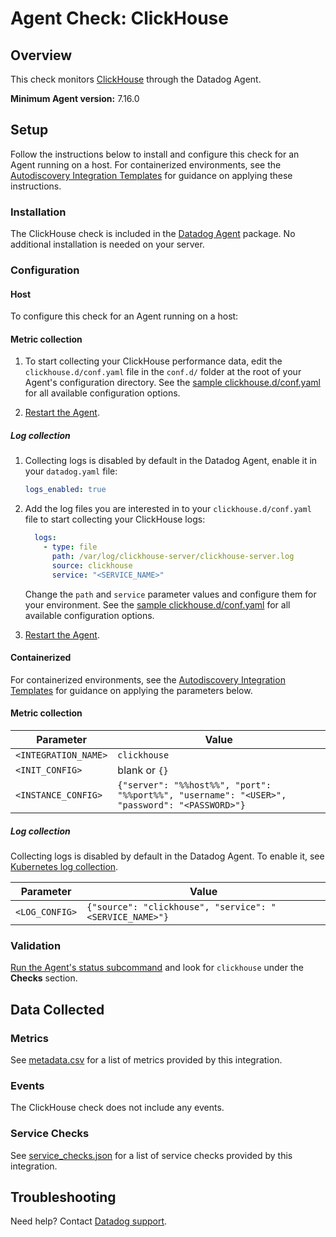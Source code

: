 # Agent Check: ClickHouse

## Overview

This check monitors [ClickHouse][1] through the Datadog Agent.

**Minimum Agent version:** 7.16.0

## Setup

Follow the instructions below to install and configure this check for an Agent running on a host. For containerized environments, see the [Autodiscovery Integration Templates][2] for guidance on applying these instructions.

### Installation

The ClickHouse check is included in the [Datadog Agent][3] package. No additional installation is needed on your server.

### Configuration

<!-- xxx tabs xxx -->
<!-- xxx tab "Host" xxx -->

#### Host

To configure this check for an Agent running on a host:

#### Metric collection

1. To start collecting your ClickHouse performance data, edit the `clickhouse.d/conf.yaml` file in the `conf.d/` folder at the root of your Agent's configuration directory. See the [sample clickhouse.d/conf.yaml][4] for all available configuration options.

2. [Restart the Agent][5].

##### Log collection

1. Collecting logs is disabled by default in the Datadog Agent, enable it in your `datadog.yaml` file:

   ```yaml
   logs_enabled: true
   ```

2. Add the log files you are interested in to your `clickhouse.d/conf.yaml` file to start collecting your ClickHouse logs:

   ```yaml
     logs:
       - type: file
         path: /var/log/clickhouse-server/clickhouse-server.log
         source: clickhouse
         service: "<SERVICE_NAME>"
   ```

    Change the `path` and `service` parameter values and configure them for your environment. See the [sample clickhouse.d/conf.yaml][4] for all available configuration options.

3. [Restart the Agent][5].

<!-- xxz tab xxx -->
<!-- xxx tab "Containerized" xxx -->

#### Containerized

For containerized environments, see the [Autodiscovery Integration Templates][2] for guidance on applying the parameters below.

#### Metric collection

| Parameter            | Value                                                      |
|----------------------|------------------------------------------------------------|
| `<INTEGRATION_NAME>` | `clickhouse`                                                   |
| `<INIT_CONFIG>`      | blank or `{}`                                              |
| `<INSTANCE_CONFIG>`  | `{"server": "%%host%%", "port": "%%port%%", "username": "<USER>", "password": "<PASSWORD>"}`       |

##### Log collection

Collecting logs is disabled by default in the Datadog Agent. To enable it, see [Kubernetes log collection][6].

| Parameter      | Value                                     |
|----------------|-------------------------------------------|
| `<LOG_CONFIG>` | `{"source": "clickhouse", "service": "<SERVICE_NAME>"}` |

<!-- xxz tab xxx -->
<!-- xxz tabs xxx -->

### Validation

[Run the Agent's status subcommand][7] and look for `clickhouse` under the **Checks** section.

## Data Collected

### Metrics

See [metadata.csv][8] for a list of metrics provided by this integration.

### Events

The ClickHouse check does not include any events.

### Service Checks

See [service_checks.json][9] for a list of service checks provided by this integration.

## Troubleshooting

Need help? Contact [Datadog support][10].


[1]: https://clickhouse.yandex
[2]: https://docs.datadoghq.com/agent/kubernetes/integrations/
[3]: /account/settings/agent/latest
[4]: https://github.com/DataDog/integrations-core/blob/master/clickhouse/datadog_checks/clickhouse/data/conf.yaml.example
[5]: https://docs.datadoghq.com/agent/guide/agent-commands/#start-stop-and-restart-the-agent
[6]: https://docs.datadoghq.com/agent/kubernetes/log/
[7]: https://docs.datadoghq.com/agent/guide/agent-commands/#agent-status-and-information
[8]: https://github.com/DataDog/integrations-core/blob/master/clickhouse/metadata.csv
[9]: https://github.com/DataDog/integrations-core/blob/master/clickhouse/assets/service_checks.json
[10]: https://docs.datadoghq.com/help/
